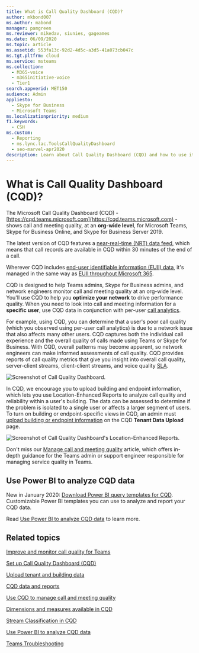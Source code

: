 ```yaml
---
title: What is Call Quality Dashboard (CQD)?
author: mkbond007
ms.author: mabond
manager: pamgreen
ms.reviewer: mikedav, siunies, gageames
ms.date: 06/09/2020
ms.topic: article
ms.assetid: 553fa13c-92d2-4d5c-a3d5-41a073cb047c
ms.tgt.pltfrm: cloud
ms.service: msteams
ms.collection: 
  - M365-voice
  - m365initiative-voice
  - Tier1
search.appverid: MET150
audience: Admin
appliesto: 
  - Skype for Business
  - Microsoft Teams
ms.localizationpriority: medium
f1.keywords: 
  - CSH
ms.custom: 
  - Reporting
  - ms.lync.lac.ToolsCallQualityDashboard
  - seo-marvel-apr2020
description: Learn about Call Quality Dashboard (CQD) and how to use it to  see reports on meeting and call quality in Microsoft Teams.
---
```


# What is Call Quality Dashboard (CQD)?

The Microsoft Call Quality Dashboard (CQD) - [https://cqd.teams.microsoft.com](https://cqd.teams.microsoft.com) - shows call and meeting quality, at an **org-wide level**, for Microsoft Teams, Skype for Business Online, and Skype for Business Server 2019. 

  
The latest version of CQD features a [near-real-time (NRT) data feed](CQD-data-and-reports.md), which means that call records are available in CQD within 30 minutes of the end of a call.

Wherever CQD includes [end-user identifiable information (EUII) data](CQD-data-and-reports.md#euii-data), it's managed in the same way as [EUII throughout Microsoft 365](/office365/Enterprise/office-365-data-retention-deletion-and-destruction-overview).

CQD is designed to help Teams admins, Skype for Business admins, and network engineers monitor call and meeting quality at an org-wide level. You'll use CQD to help you **optimize your network** to drive performance quality. When you need to look into call and meeting information for a **specific user**, use CQD data in conjunction with per-user [call analytics](use-call-analytics-to-troubleshoot-poor-call-quality.md).

For example, using CQD, you can determine that a user's poor call quality (which you observed using per-user call analytics) is due to a network issue that also affects many other users. CQD captures both the individual call experience and the overall quality of calls made using Teams or Skype for Business. With CQD, overall patterns may become apparent, so network engineers can make informed assessments of call quality. CQD provides reports of call quality metrics that give you insight into overall call quality, server-client streams, client-client streams, and voice quality [SLA](https://go.microsoft.com/fwlink/p/?linkid=846252). 
  
![Screenshot of Call Quality Dashboard.](media/teams-difference-between-call-analytics-and-call-quality-dashboard-image3.png)

In CQD, we encourage you to upload building and endpoint information, which lets you use Location-Enhanced Reports to analyze call quality and reliability within a user's building. The data can be assessed to determine if the problem is isolated to a single user or affects a larger segment of users. To turn on building or endpoint-specific views in CQD, an admin must [upload building or endpoint information](CQD-upload-tenant-building-data.md) on the CQD **Tenant Data Upload** page.

![Screenshot of Call Quality Dashboard's Location-Enhanced Reports.](media/teams-difference-between-call-analytics-and-call-quality-dashboard-image4.png)

Don't miss our [Manage call and meeting quality](quality-of-experience-review-guide.md) article, which offers in-depth guidance for the Teams admin or support engineer responsible for managing service quality in Teams.


## Use Power BI to analyze CQD data

New in January 2020: [Download Power BI query templates for CQD](https://download.microsoft.com/download/f/b/f/fbf2527c-f392-410e-aeb6-1a02ac1b5dd1/CQD-Power-BI-query-templates.zip). Customizable Power BI templates you can use to analyze and report your CQD data.

Read [Use Power BI to analyze CQD data](CQD-Power-BI-query-templates.md) to learn more.



## Related topics

[Improve and monitor call quality for Teams](monitor-call-quality-qos.md)

[Set up Call Quality Dashboard (CQD)](turning-on-and-using-call-quality-dashboard.md)

[Upload tenant and building data](CQD-upload-tenant-building-data.md)

[CQD data and reports](CQD-data-and-reports.md)

[Use CQD to manage call and meeting quality](quality-of-experience-review-guide.md)

[Dimensions and measures available in CQD](dimensions-and-measures-available-in-call-quality-dashboard.md)

[Stream Classification in CQD](stream-classification-in-call-quality-dashboard.md)

[Use Power BI to analyze CQD data](CQD-Power-BI-query-templates.md)


[Teams Troubleshooting](/MicrosoftTeams/troubleshoot/teams)
